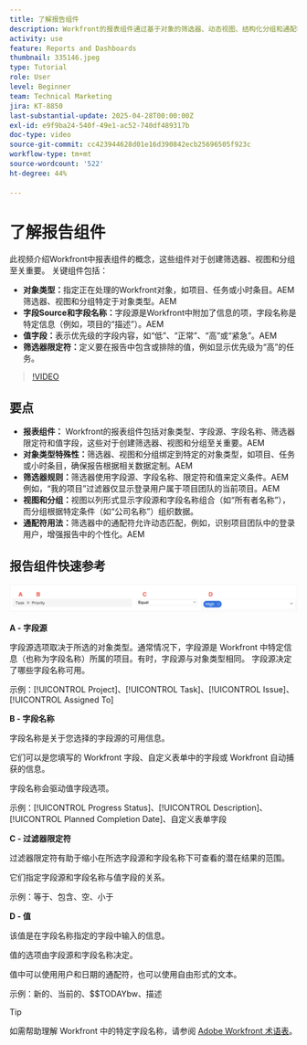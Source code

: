 ```yaml
---
title: 了解报告组件
description: Workfront的报表组件通过基于对象的筛选器、动态视图、结构化分组和通配符功能来优化数据可视化，以提供量身定制的见解。
activity: use
feature: Reports and Dashboards
thumbnail: 335146.jpeg
type: Tutorial
role: User
level: Beginner
team: Technical Marketing
jira: KT-8850
last-substantial-update: 2025-04-28T00:00:00Z
exl-id: e9f9ba24-540f-49e1-ac52-740df489317b
doc-type: video
source-git-commit: cc423944628d01e16d390842ecb25696505f923c
workflow-type: tm+mt
source-wordcount: '522'
ht-degree: 44%

---
```


# 了解报告组件

此视频介绍Workfront中报表组件的概念，这些组件对于创建筛选器、视图和分组至关重要。 关键组件包括：

* **对象类型：**&#x200B;指定正在处理的Workfront对象，如项目、任务或小时条目。&#x200B;AEM 筛选器、视图和分组特定于对象类型。&#x200B;AEM
* **字段Source和字段名称：**&#x200B;字段源是Workfront中附加了信息的项，字段名称是特定信息（例如，项目的“描述”）。&#x200B;AEM
* **值字段：**&#x200B;表示优先级的字段内容，如“低”、“正常”、“高”或“紧急”。&#x200B;AEM
* **筛选器限定符：**&#x200B;定义要在报告中包含或排除的值，例如显示优先级为“高”的任务&#x200B;。


>[!VIDEO](https://video.tv.adobe.com/v/335146/?quality=12&learn=on&enablevpops=0)

## 要点

* **报表组件：** Workfront的报表组件包括对象类型、字段源、字段名称、筛选器限定符和值字段，这些对于创建筛选器、视图和分组至关重要。&#x200B;AEM
* **对象类型特殊性：**&#x200B;筛选器、视图和分组绑定到特定的对象类型，如项目、任务或小时条目，确保报告根据相关数据定制。&#x200B;AEM
* **筛选器规则：**&#x200B;筛选器使用字段源、字段名称、限定符和值来定义条件。&#x200B;AEM 例如，“我的项目”过滤器仅显示登录用户属于项目团队的当前项目。&#x200B;AEM
* **视图和分组：**&#x200B;视图以列形式显示字段源和字段名称组合（如“所有者名称”），而分组根据特定条件（如“公司名称”）组织数据&#x200B;。
* **通配符用法：**&#x200B;筛选器中的通配符允许动态匹配，例如，识别项目团队中的登录用户，增强报告中的个性化。&#x200B;AEM

## 报告组件快速参考

![创建过滤器的屏幕图像](assets/reporting-components-1.png)

**A - 字段源**

字段源选项取决于所选的对象类型。通常情况下，字段源是 Workfront 中特定信息（也称为字段名称）所属的项目。有时，字段源与对象类型相同。
字段源决定了哪些字段名称可用。

示例：[!UICONTROL Project]、[!UICONTROL Task]、[!UICONTROL Issue]、[!UICONTROL Assigned To]

**B - 字段名称**

字段名称是关于您选择的字段源的可用信息。

它们可以是您填写的 Workfront 字段、自定义表单中的字段或 Workfront 自动捕获的信息。

字段名称会驱动值字段选项。

示例：[!UICONTROL Progress Status]、[!UICONTROL Description]、[!UICONTROL Planned Completion Date]、自定义表单字段

**C - 过滤器限定符**

过滤器限定符有助于缩小在所选字段源和字段名称下可查看的潜在结果的范围。

它们指定字段源和字段名称与值字段的关系。

示例：等于、包含、空、小于

**D - 值**

该值是在字段名称指定的字段中输入的信息。

值的选项由字段源和字段名称决定。

值中可以使用用户和日期的通配符，也可以使用自由形式的文本。

示例：新的、当前的、$$TODAYbw、描述

>[!TIP]
>
>如需帮助理解 Workfront 中的特定字段名称，请参阅 [Adobe Workfront 术语表](https://experienceleague.adobe.com/docs/workfront/using/basics/workfront-terminology-glossary.html?lang=zh-Hans)。

